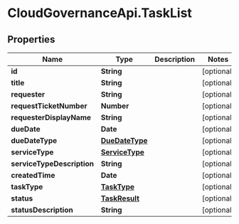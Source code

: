 # CloudGovernanceApi.TaskList

## Properties

Name | Type | Description | Notes
------------ | ------------- | ------------- | -------------
**id** | **String** |  | [optional] 
**title** | **String** |  | [optional] 
**requester** | **String** |  | [optional] 
**requestTicketNumber** | **Number** |  | [optional] 
**requesterDisplayName** | **String** |  | [optional] 
**dueDate** | **Date** |  | [optional] 
**dueDateType** | [**DueDateType**](DueDateType.md) |  | [optional] 
**serviceType** | [**ServiceType**](ServiceType.md) |  | [optional] 
**serviceTypeDescription** | **String** |  | [optional] 
**createdTime** | **Date** |  | [optional] 
**taskType** | [**TaskType**](TaskType.md) |  | [optional] 
**status** | [**TaskResult**](TaskResult.md) |  | [optional] 
**statusDescription** | **String** |  | [optional] 


